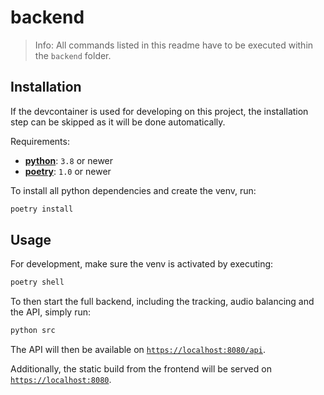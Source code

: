 # backend

> Info: All commands listed in this readme have to be executed within the `backend` folder.

## Installation

If the devcontainer is used for developing on this project, the installation step can be skipped as it will be done automatically.

Requirements:
- [**python**](https://www.python.org/): `3.8` or newer
- [**poetry**](https://python-poetry.org/): `1.0` or newer

To install all python dependencies and create the venv, run:
```bash
poetry install
```

## Usage

For development, make sure the venv is activated by executing:
```bash
poetry shell
```

To then start the full backend, including the tracking, audio balancing and the API, simply run:
```bash
python src
```

The API will then be available on [`https://localhost:8080/api`](https://localhost:8080/api).

Additionally, the static build from the frontend will be served on [`https://localhost:8080`](https://localhost:8080).
